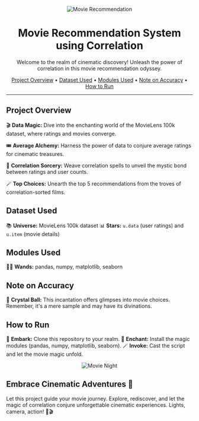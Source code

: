 <!-- Movie Recommendation System README -->

<p align="center">
  <img src="https://cdn-images-1.medium.com/v2/resize:fit:1500/1*leuI7fVkeOrKAIGOOj_T9A.png" alt="Movie Recommendation"/>
</p>

<h1 align="center">Movie Recommendation System using Correlation</h1>

<p align="center">
  Welcome to the realm of cinematic discovery! Unleash the power of correlation in this movie recommendation odyssey.
</p>

<div align="center">
  <a href="#project-overview">Project Overview</a> •
  <a href="#dataset-used">Dataset Used</a> •
  <a href="#modules-used">Modules Used</a> •
  <a href="#note-on-accuracy">Note on Accuracy</a> •
  <a href="#how-to-run">How to Run</a>
</div>

---

## Project Overview

🎬 **Data Magic:** Dive into the enchanting world of the MovieLens 100k dataset, where ratings and movies converge.

🎟️ **Average Alchemy:** Harness the power of data to conjure average ratings for cinematic treasures.

🔗 **Correlation Sorcery:** Weave correlation spells to unveil the mystic bond between ratings and user counts.

🪄 **Top Choices:** Unearth the top 5 recommendations from the troves of correlation-sorted films.

## Dataset Used

📚 **Universe:** MovieLens 100k dataset
📊 **Stars:** `u.data` (user ratings) and `u.item` (movie details)

## Modules Used

🧙‍♂️ **Wands:** pandas, numpy, matplotlib, seaborn

## Note on Accuracy

🔮 **Crystal Ball:** This incantation offers glimpses into movie choices. Remember, it's a mere sample and may have its divinations.

## How to Run

🚀 **Embark:** Clone this repository to your realm.
🔮 **Enchant:** Install the magic modules (pandas, numpy, matplotlib, seaborn).
🪄 **Invoke:** Cast the script and let the movie magic unfold.

<p align="center">
  <img src="https://media.tenor.com/0DnrqvZqHGUAAAAC/movie-excited.gif" alt="Movie Night"/>
</p>

## Embrace Cinematic Adventures 🎥

Let this project guide your movie journey. Explore, rediscover, and let the magic of correlation conjure unforgettable cinematic experiences. Lights, camera, action! 🍿🎬
